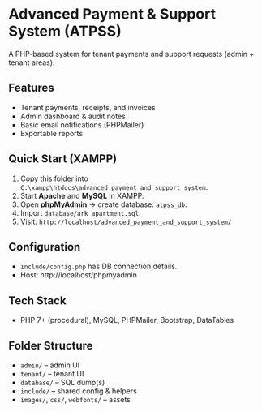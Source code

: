 # Advanced Payment & Support System (ATPSS)

A PHP-based system for tenant payments and support requests (admin + tenant areas).

## Features
- Tenant payments, receipts, and invoices
- Admin dashboard & audit notes
- Basic email notifications (PHPMailer)
- Exportable reports

## Quick Start (XAMPP)
1. Copy this folder into `C:\xampp\htdocs\advanced_payment_and_support_system`.
2. Start **Apache** and **MySQL** in XAMPP.
3. Open **phpMyAdmin** → create database: `atpss_db`.
4. Import `database/ark_apartment.sql`.
5. Visit: `http://localhost/advanced_payment_and_support_system/`

## Configuration
- `include/config.php` has DB connection details.
- Host: http://localhost/phpmyadmin

## Tech Stack
- PHP 7+ (procedural), MySQL, PHPMailer, Bootstrap, DataTables

## Folder Structure
- `admin/` – admin UI
- `tenant/` – tenant UI
- `database/` – SQL dump(s)
- `include/` – shared config & helpers
- `images/`, `css/`, `webfonts/` – assets


